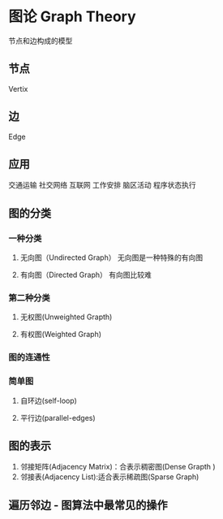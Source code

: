 # 图论 Graph Theory
节点和边构成的模型
## 节点
Vertix

## 边
Edge

## 应用
交通运输
社交网络
互联网
工作安排
脑区活动
程序状态执行

## 图的分类
### 一种分类
1. 无向图（Undirected Graph）
无向图是一种特殊的有向图

2. 有向图（Directed Graph）
有向图比较难


### 第二种分类
1. 无权图(Unweighted Grapth)

2. 有权图(Weighted Graph)

### 图的连通性


### 简单图
1. 自环边(self-loop)

2. 平行边(parallel-edges)

## 图的表示
1. 邻接矩阵(Adjacency Matrix)：合表示稠密图(Dense Grapth )
2. 邻接表(Adjacency List):适合表示稀疏图(Sparse Graph)

## 遍历邻边 - 图算法中最常见的操作


